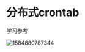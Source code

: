 # 分布式crontab

学习参考

![1584880787344](C:\Users\HP\AppData\Roaming\Typora\typora-user-images\1584880787344.png)


